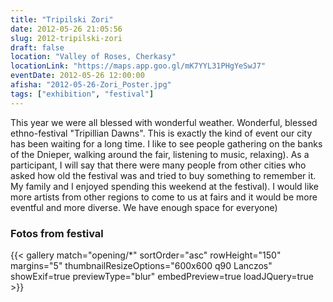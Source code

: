 ```yaml
---
title: "Tripilski Zori"
date: 2012-05-26 21:05:56
slug: 2012-tripilski-zori
draft: false
location: "Valley of Roses, Cherkasy"
locationLink: "https://maps.app.goo.gl/mK7YYL31PHgYeSwJ7"
eventDate: 2012-05-26 12:00:00
afisha: "2012-05-26-Zori_Poster.jpg"
tags: ["exhibition", "festival"]
---
```


This year we were all blessed with wonderful weather. Wonderful, blessed ethno-festival "Tripillian Dawns". This is exactly the kind of event our city has been waiting for a long time. I like to see people gathering on the banks of the Dnieper, walking around the fair, listening to music, relaxing). As a participant, I will say that there were many people from other cities who asked how old the festival was and tried to buy something to remember it. My family and I enjoyed spending this weekend at the festival). I would like more artists from other regions to come to us at fairs and it would be more eventful and more diverse. We have enough space for everyone)

### Fotos from festival

{{< gallery match="opening/*" sortOrder="asc" rowHeight="150" margins="5" thumbnailResizeOptions="600x600 q90 Lanczos" showExif=true previewType="blur" embedPreview=true loadJQuery=true >}}